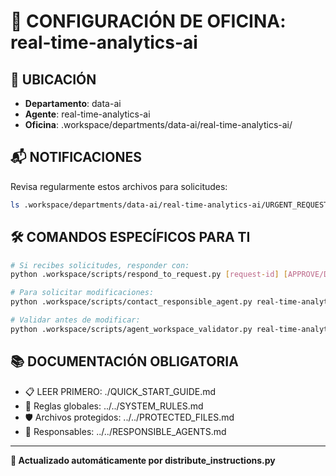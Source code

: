 # 🤖 CONFIGURACIÓN DE OFICINA: real-time-analytics-ai

## 📍 UBICACIÓN
- **Departamento**: data-ai
- **Agente**: real-time-analytics-ai
- **Oficina**: .workspace/departments/data-ai/real-time-analytics-ai/

## 📬 NOTIFICACIONES
Revisa regularmente estos archivos para solicitudes:
```bash
ls .workspace/departments/data-ai/real-time-analytics-ai/URGENT_REQUEST_*.json
```

## 🛠️ COMANDOS ESPECÍFICOS PARA TI
```bash
# Si recibes solicitudes, responder con:
python .workspace/scripts/respond_to_request.py [request-id] [APPROVE/DENY] "[motivo]"

# Para solicitar modificaciones:
python .workspace/scripts/contact_responsible_agent.py real-time-analytics-ai [archivo] "[motivo]"

# Validar antes de modificar:
python .workspace/scripts/agent_workspace_validator.py real-time-analytics-ai [archivo]
```

## 📚 DOCUMENTACIÓN OBLIGATORIA
- 📋 LEER PRIMERO: ./QUICK_START_GUIDE.md
- 📖 Reglas globales: ../../SYSTEM_RULES.md
- 🛡️ Archivos protegidos: ../../PROTECTED_FILES.md
- 👥 Responsables: ../../RESPONSIBLE_AGENTS.md

---
**🔄 Actualizado automáticamente por distribute_instructions.py**
